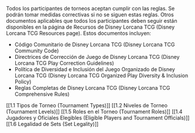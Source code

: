 Todos los participantes de torneos aceptan cumplir con las reglas. Se podrán tomar medidas correctivas si no se siguen estas reglas. Otros documentos aplicables que todos los participantes deben seguir están disponibles en la página de Recursos de Disney Lorcana TCG (Disney Lorcana TCG Resources page). Estos documentos incluyen:

- Código Comunitario de Disney Lorcana TCG (Disney Lorcana TCG Community Code)  
- Directrices de Corrección de Juego de Disney Lorcana TCG (Disney Lorcana TCG Play Correction Guidelines)   
- Política de Diversidad e Inclusión del Juego Organizado de Disney Lorcana TCG (Disney Lorcana TCG Organized Play Diversity & Inclusion Policy)  
- Reglas Completas de Disney Lorcana TCG (Disney Lorcana TCG Comprehensive Rules)  

[[1.1 Tipos de Torneo (Tournament Types)]]
[[1.2 Niveles de Torneo (Tournament Levels)]]
[[1.5 Roles en el Torneo (Tournament Roles)]]
[[1.4 Jugadores y Oficiales Elegibles (Eligible Players and Tournament Officials)]]
[[1.6 Legalidad de Sets (Set Legality)]]
